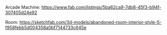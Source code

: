 Arcade Machine: https://www.fab.com/listings/5ba62ca9-7db8-45f3-b94f-307405d24e92

Room: https://sketchfab.com/3d-models/abandoned-room-interior-style-5-f958febb5d004358a0bf7144733c645e
